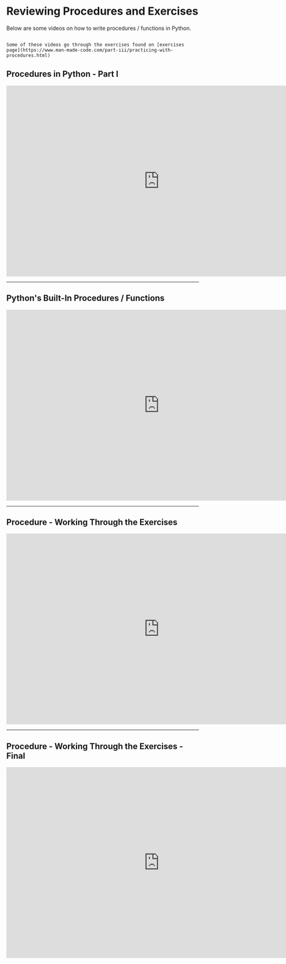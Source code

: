 # Reviewing Procedures and Exercises

Below are some videos on how to write procedures / functions in Python.

```{note}

Some of these videos go through the exercises found on [exercises page](https://www.man-made-code.com/part-iii/practicing-with-procedures.html)

```

## Procedures in Python - Part I

<iframe width="800" height="500"  src="https://www.youtube.com/embed/d869Z3FNYzg" title="Procedures in Python - Part I" frameborder="0" allow="accelerometer; autoplay; clipboard-write; encrypted-media; gyroscope; picture-in-picture" allowfullscreen></iframe>

---

## Python's Built-In Procedures / Functions

<iframe width="800" height="500"  src="https://www.youtube.com/embed/vzcUuBOVwAM" title="Built-In Procedures" frameborder="0" allow="accelerometer; autoplay; clipboard-write; encrypted-media; gyroscope; picture-in-picture" allowfullscreen></iframe>

---

## Procedure - Working Through the Exercises

<iframe width="800" height="500"  src="https://www.youtube.com/embed/rex7MpgZiOM" title="Procedure - Exercises A" frameborder="0" allow="accelerometer; autoplay; clipboard-write; encrypted-media; gyroscope; picture-in-picture" allowfullscreen></iframe>

---

## Procedure - Working Through the Exercises - Final

<iframe width="800" height="500" src="https://www.youtube.com/embed/2aujRcueMJI" title="Procedure - Exercises B" frameborder="0" allow="accelerometer; autoplay; clipboard-write; encrypted-media; gyroscope; picture-in-picture" allowfullscreen></iframe>
